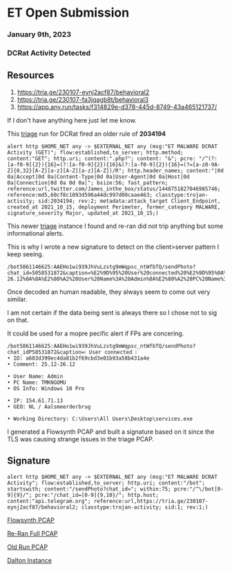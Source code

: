 # ET Open Submission
### January 9th, 2023
### DCRat Activity Detected


## Resources

1. https://tria.ge/230107-eynj2acf87/behavioral2
2. https://tria.ge/230107-fa3jqagb8t/behavioral3
3. https://app.any.run/tasks/f314829e-d378-445d-8749-43a465121737/


If I don't have anything here just let me know.

This [triage](https://tria.ge/230107-fa3jqagb8t/behavioral3) run for DCRat fired an older rule of **2034194**

```alert http $HOME_NET any -> $EXTERNAL_NET any (msg:"ET MALWARE DCRAT Activity (GET)"; flow:established,to_server; http.method; content:"GET"; http.uri; content:".php?"; content: "&"; pcre: "/^(?:[a-f0-9]{2}){16}=(?:[a-f0-9]{2}){16}&(?:[a-f0-9]{2}){16}=(?=[a-z0-9A-Z]{0,32}[A-Z][a-z][A-Z][a-z][A-Z])/R"; http.header_names; content:"|0d 0a|Accept|0d 0a|Content-Type|0d 0a|User-Agent|0d 0a|Host|0d 0a|Connection|0d 0a 0d 0a|"; bsize:56; fast_pattern; reference:url,twitter.com/James_inthe_box/status/1448751827046985746; reference:md5,60cf8c1093d596a44dc997d00caae463; classtype:trojan-activity; sid:2034194; rev:2; metadata:attack_target Client_Endpoint, created_at 2021_10_15, deployment Perimeter, former_category MALWARE, signature_severity Major, updated_at 2021_10_15;)```

This newer [triage](https://tria.ge/230107-eynj2acf87/behavioral2) instance I found and re-ran did not trip anything but some informational alerts.

This is why I wrote a new signature to detect on the client>server pattern I keep seeing.

```
/bot5861146625:AAEHo1wi939JhVuLzstg9mWqpsc_ntWfbTQ/sendPhoto?chat_id=5058531872&caption=%E2%9D%95%20User%20connected%20%E2%9D%95%0A%E2%80%A2%20ID%3A%20a683d399ec4da81b2f69cbd3e01b93a58b431a4e%0A%E2%80%A2%20Comment%3A%2025.12-26.12%0A%0A%E2%80%A2%20User%20Name%3A%20Admin%0A%E2%80%A2%20PC%20Name%3A%20TMKNGOMU%0A%E2%80%A2%20OS%20Info%3A%20Windows%2010%20Pro%0A%0A%E2%80%A2%20IP%3A%20154.61.71.13%0A%E2%80%A2%20GEO%3A%20NL%20%2F%20Aalsmeerderbrug%0A%0A%E2%80%A2%20Working%20Directory%3A%20C%3A%5CUsers%5CAll%20Users%5CDesktop%5Cservices.exe
```

Once decoded an human readable, they always seem to come out very similar.

I am not certain if the data being sent is always there so I chose not to sig on that.

It could be used for a mopre pecific alert if FPs are concering.

```
/bot5861146625:AAEHo1wi939JhVuLzstg9mWqpsc_ntWfbTQ/sendPhoto?chat_idP58531872&caption=❕ User connected ❕
• ID: a683d399ec4da81b2f69cbd3e01b93a58b431a4e
• Comment: 25.12-26.12

• User Name: Admin
• PC Name: TMKNGOMU
• OS Info: Windows 10 Pro

• IP: 154.61.71.13
• GEO: NL / Aalsmeerderbrug

• Working Directory: C:\Users\All Users\Desktop\services.exe
```

I generated a Flowsynth PCAP and built a signature based on it since the TLS was causing strange issues in the triage PCAP.

## Signature

```alert http $HOME_NET any -> $EXTERNAL_NET any (msg:"ET MALWARE DCRAT Activity"; flow:established,to_server; http.uri; content:"/bot"; startswith; content:"/sendPhoto?chat_id="; within:75; pcre:"/^\/bot[0-9]{9}/"; pcre:"/chat_id=[0-9]{9,10}/"; http.host; content:"api.telegram.org"; reference:url,https://tria.ge/230107-eynj2acf87/behavioral2; classtype:trojan-activity; sid:1; rev:1;)```

[Flowsynth PCAP](flowsynth.pcap)

[Re-Ran Full PCAP](raran-full.pcapng)

[Old Run PCAP](old-run.pcapng)

[Dalton Instance](https://dalton.centraliowacybersec.com)
